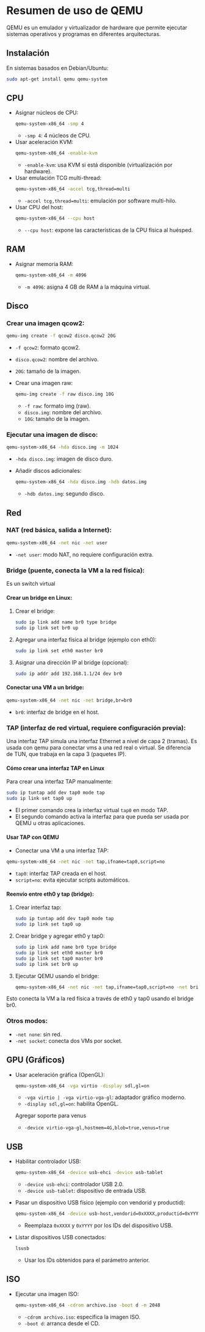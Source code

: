 # Resumen de uso de QEMU

QEMU es un emulador y virtualizador de hardware que permite ejecutar sistemas operativos y programas en diferentes arquitecturas.

## Instalación

En sistemas basados en Debian/Ubuntu:
```bash
sudo apt-get install qemu qemu-system
```

## CPU

- Asignar núcleos de CPU:
  ```bash
  qemu-system-x86_64 -smp 4
  ```
  - `-smp 4`: 4 núcleos de CPU.
- Usar aceleración KVM:
  ```bash
  qemu-system-x86_64 -enable-kvm
  ```
  - `-enable-kvm`: usa KVM si está disponible (virtualización por hardware).
- Usar emulación TCG multi-thread:
  ```bash
  qemu-system-x86_64 -accel tcg,thread=multi
  ```
  - `-accel tcg,thread=multi`: emulación por software multi-hilo.
- Usar CPU del host:
  ```bash
  qemu-system-x86_64 --cpu host
  ```
  - `--cpu host`: expone las características de la CPU física al huésped.

## RAM

- Asignar memoria RAM:
  ```bash
  qemu-system-x86_64 -m 4096
  ```
  - `-m 4096`: asigna 4 GB de RAM a la máquina virtual.

## Disco

### Crear una imagen qcow2:
  ```bash
  qemu-img create -f qcow2 disco.qcow2 20G
  ```
  - `-f qcow2`: formato qcow2.
  - `disco.qcow2`: nombre del archivo.
  - `20G`: tamaño de la imagen.

- Crear una imagen raw:
  ```bash
  qemu-img create -f raw disco.img 10G
  ```
  - `-f raw`: formato img (raw).
  - `disco.img`: nombre del archivo.
  - `10G`: tamaño de la imagen.

### Ejecutar una imagen de disco:
  ```bash
  qemu-system-x86_64 -hda disco.img -m 1024
  ```
  - `-hda disco.img`: imagen de disco duro.

- Añadir discos adicionales:
  ```bash
  qemu-system-x86_64 -hda disco.img -hdb datos.img
  ```
  - `-hdb datos.img`: segundo disco.

## Red

### NAT (red básica, salida a Internet):
  ```bash
  qemu-system-x86_64 -net nic -net user
  ```
  - `-net user`: modo NAT, no requiere configuración extra.

### Bridge (puente, conecta la VM a la red física):
  Es un switch virtual

  #### Crear un bridge en Linux:
  1. Crear el bridge:
     ```bash
     sudo ip link add name br0 type bridge
     sudo ip link set br0 up
     ```
  2. Agregar una interfaz física al bridge (ejemplo con eth0):
     ```bash
     sudo ip link set eth0 master br0
     ```
  3. Asignar una dirección IP al bridge (opcional):
     ```bash
     sudo ip addr add 192.168.1.1/24 dev br0
     ```

  #### Conectar una VM a un bridge:
  ```bash
  qemu-system-x86_64 -net nic -net bridge,br=br0
  ```
  - `br0`: interfaz de bridge en el host.

### TAP (interfaz de red virtual, requiere configuración previa):

  Una interfaz TAP simula una interfaz Ethernet a nivel de capa 2 (tramas). Es usada con qemu para conectar vms a una red real o virtual. Se diferencia de TUN, que trabaja en la capa 3 (paquetes IP).

  #### Cómo crear una interfaz TAP en Linux
  Para crear una interfaz TAP manualmente:
  ```bash
  sudo ip tuntap add dev tap0 mode tap
  sudo ip link set tap0 up
  ```

  - El primer comando crea la interfaz virtual `tap0` en modo TAP.
  - El segundo comando activa la interfaz para que pueda ser usada por QEMU u otras aplicaciones.
  
  #### Usar TAP con QEMU
  - Conectar una VM a una interfaz TAP:

  ```bash
  qemu-system-x86_64 -net nic -net tap,ifname=tap0,script=no
  ```
  - `tap0`: interfaz TAP creada en el host.
  - `script=no`: evita ejecutar scripts automáticos.



  #### Reenvío entre eth0 y tap (bridge):
  1. Crear interfaz tap:
     ```bash
     sudo ip tuntap add dev tap0 mode tap
     sudo ip link set tap0 up
     ```
  2. Crear bridge y agregar eth0 y tap0:
     ```bash
     sudo ip link add name br0 type bridge
     sudo ip link set eth0 master br0
     sudo ip link set tap0 master br0
     sudo ip link set br0 up
     ```
  3. Ejecutar QEMU usando el bridge:
     ```bash
     qemu-system-x86_64 -net nic -net tap,ifname=tap0,script=no -net bridge,br=br0
     ```
  Esto conecta la VM a la red física a través de eth0 y tap0 usando el bridge br0.

### Otros modos:
  - `-net none`: sin red.
  - `-net socket`: conecta dos VMs por socket.

## GPU (Gráficos)

- Usar aceleración gráfica (OpenGL):
  ```bash
  qemu-system-x86_64 -vga virtio -display sdl,gl=on
  ```
  - `-vga virtio | -vga virtio-vga-gl`: adaptador gráfico moderno.
  - `-display sdl,gl=on`: habilita OpenGL.
  
  Agregar soporte para venus
  - `-device virtio-vga-gl,hostmem=4G,blob=true,venus=true`

## USB

- Habilitar controlador USB:
  ```bash
  qemu-system-x86_64 -device usb-ehci -device usb-tablet
  ```
  - `-device usb-ehci`: controlador USB 2.0.
  - `-device usb-tablet`: dispositivo de entrada USB.

- Pasar un dispositivo USB físico (ejemplo con vendorid y productid):
  ```bash
  qemu-system-x86_64 -device usb-host,vendorid=0xXXXX,productid=0xYYYY
  ```
  - Reemplaza `0xXXXX` y `0xYYYY` por los IDs del dispositivo USB.

- Listar dispositivos USB conectados:
  ```bash
  lsusb
  ```
  - Usar los IDs obtenidos para el parámetro anterior.

## ISO

- Ejecutar una imagen ISO:
  ```bash
  qemu-system-x86_64 -cdrom archivo.iso -boot d -m 2048
  ```
  - `-cdrom archivo.iso`: especifica la imagen ISO.
  - `-boot d`: arranca desde el CD.
